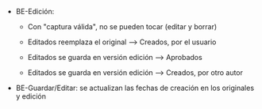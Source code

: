 - BE-Edición:
	- Con "captura válida", no se pueden tocar (editar y borrar)

	- Editados reemplaza el original			--> Creados, por el usuario
	- Editados se guarda en versión edición		--> Aprobados
	- Editados se guarda en versión edición		--> Creados, por otro autor

- BE-Guardar/Editar: se actualizan las fechas de creación en los originales y edición
